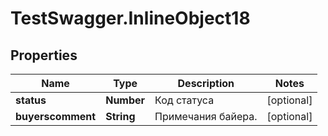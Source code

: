 # TestSwagger.InlineObject18

## Properties

Name | Type | Description | Notes
------------ | ------------- | ------------- | -------------
**status** | **Number** | Код статуса | [optional] 
**buyerscomment** | **String** | Примечания байера. | [optional] 



